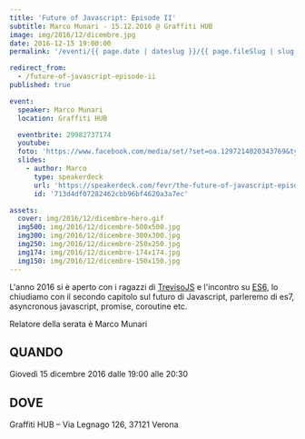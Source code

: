 ```yaml
---
title: 'Future of Javascript: Episode II'
subtitle: Marco Munari - 15.12.2016 @ Graffiti HUB
image: img/2016/12/dicembre.jpg
date: 2016-12-15 19:00:00
permalink: '/eventi/{{ page.date | dateslug }}/{{ page.fileSlug | slug }}/index.html'

redirect_from:
  - /future-of-javascript-episode-ii
published: true

event:
  speaker: Marco Munari
  location: Graffiti HUB

  eventbrite: 29982737174
  youtube:
  foto: 'https://www.facebook.com/media/set/?set=oa.1297214020343769&type=1'
  slides:
    - author: Marco
      type: speakerdeck
      url: 'https://speakerdeck.com/fevr/the-future-of-javascript-episode-2'
      id: '713d4df07282462cbb96bf4620a3a7ec'

assets:
  cover: img/2016/12/dicembre-hero.gif
  img500: img/2016/12/dicembre-500x500.jpg
  img300: img/2016/12/dicembre-300x300.jpg
  img250: img/2016/12/dicembre-250x250.jpg
  img174: img/2016/12/dicembre-174x174.jpg
  img150: img/2016/12/dicembre-150x150.jpg
---
```


L'anno 2016 si è aperto con i ragazzi di [TrevisoJS](https://www.facebook.com/trevisojs/) e l'incontro su
[ES6](/eventi/2016/01/20/es6-the-future-of-javascript), lo chiudiamo con il secondo capitolo sul
futuro di Javascript, parleremo di es7, asyncronous javascript, promise, coroutine etc.

Relatore della serata è Marco Munari

## QUANDO

Giovedì 15 dicembre 2016 dalle 19:00 alle 20:30

## DOVE

Graffiti HUB – Via Legnago 126, 37121 Verona
